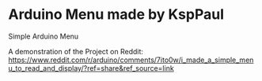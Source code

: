 # Arduino Menu made by KspPaul
Simple Arduino Menu

A demonstration of the Project on Reddit:  https://www.reddit.com/r/arduino/comments/7ito0w/i_made_a_simple_menu_to_read_and_display/?ref=share&ref_source=link
